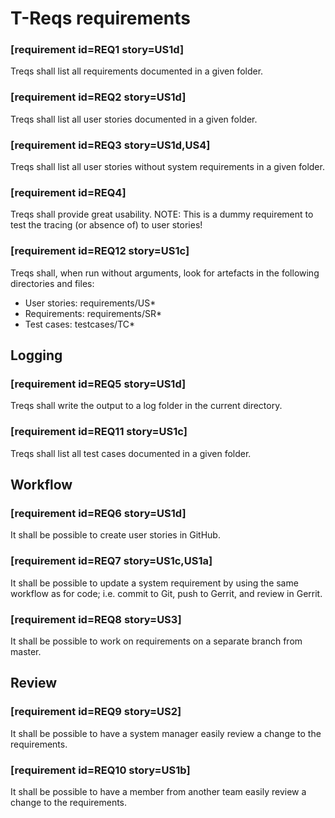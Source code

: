 # T-Reqs requirements

### [requirement id=REQ1 story=US1d]

Treqs shall list all requirements documented in a given folder.

### [requirement id=REQ2 story=US1d]

Treqs shall list all user stories documented in a given folder.


### [requirement id=REQ3 story=US1d,US4]

Treqs shall list all user stories without system requirements in a given folder.

### [requirement id=REQ4]

Treqs shall provide great usability.
NOTE: This is a dummy requirement to test the tracing (or absence of) to user stories!

### [requirement id=REQ12 story=US1c]

Treqs shall, when run without arguments, look for artefacts in the following directories and files:

- User stories: requirements/US\*
- Requirements: requirements/SR\*
- Test cases: testcases/TC\*

## Logging

### [requirement id=REQ5 story=US1d]

Treqs shall write the output to a log folder in the current directory.

### [requirement id=REQ11 story=US1c]

Treqs shall list all test cases documented in a given folder.


## Workflow

### [requirement id=REQ6 story=US1d]

It shall be possible to create user stories in GitHub.

### [requirement id=REQ7 story=US1c,US1a]

It shall be possible to update a system requirement by using the same workflow as for code; i.e. commit to Git, push to Gerrit, and review in Gerrit.

### [requirement id=REQ8 story=US3]

It shall be possible to work on requirements on a separate branch from master.

## Review

### [requirement id=REQ9 story=US2]

It shall be possible to have a system manager easily review a change to the requirements.

### [requirement id=REQ10 story=US1b]

It shall be possible to have a member from another team easily review a change to the requirements.
